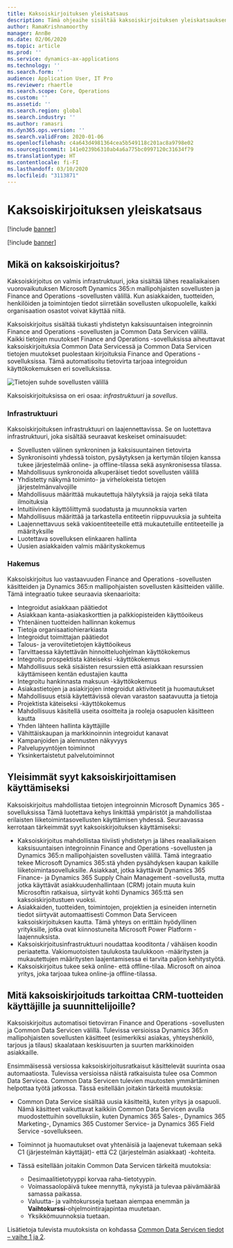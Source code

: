 ```yaml
---
title: Kaksoiskirjoituksen yleiskatsaus
description: Tämä ohjeaihe sisältää kaksoiskirjoituksen yleiskatsauksen. Kaksoiskirjoitus on infrastruktuuri, joka sisältää lähes reaaliaikaisen vuorovaikutuksen Microsoft Dynamics 365:n mallipohjaisten sovellusten ja Finance and Operations -sovellusten välillä.
author: RamaKrishnamoorthy
manager: AnnBe
ms.date: 02/06/2020
ms.topic: article
ms.prod: ''
ms.service: dynamics-ax-applications
ms.technology: ''
ms.search.form: ''
audience: Application User, IT Pro
ms.reviewer: rhaertle
ms.search.scope: Core, Operations
ms.custom: ''
ms.assetid: ''
ms.search.region: global
ms.search.industry: ''
ms.author: ramasri
ms.dyn365.ops.version: ''
ms.search.validFrom: 2020-01-06
ms.openlocfilehash: c4a643d4981364cea5b549118c201ac8a9798e02
ms.sourcegitcommit: 141e0239b6310ab4a6a775bc0997120c31634f79
ms.translationtype: HT
ms.contentlocale: fi-FI
ms.lasthandoff: 03/10/2020
ms.locfileid: "3113871"
---
```

# <a name="dual-write-overview"></a>Kaksoiskirjoituksen yleiskatsaus

[!include [banner](../../includes/banner.md)]

[!include [banner](../../includes/preview-banner.md)]

## <a name="what-is-dual-write"></a>Mikä on kaksoiskirjoitus?

Kaksoiskirjoitus on valmis infrastruktuuri, joka sisältää lähes reaaliaikaisen vuorovaikutuksen Microsoft Dynamics 365:n mallipohjaisten sovellusten ja Finance and Operations -sovellusten välillä. Kun asiakkaiden, tuotteiden, henkilöiden ja toimintojen tiedot siirretään sovellusten ulkopuolelle, kaikki organisaation osastot voivat käyttää niitä.

Kaksoiskirjoitus sisältää tiukasti yhdistetyn kaksisuuntaisen integroinnin Finance and Operations -sovellusten ja Common Data Servicen välillä. Kaikki tietojen muutokset Finance and Operations -sovelluksissa aiheuttavat kaksoiskirjoituksia Common Data Servicessä ja Common Data Servicen tietojen muutokset puolestaan kirjoituksia Finance and Operations -sovelluksissa. Tämä automatisoitu tietovirta tarjoaa integroidun käyttökokemuksen eri sovelluksissa.

![Tietojen suhde sovellusten välillä](media/dual-write-overview.jpg)

Kaksoiskirjoituksissa on eri osaa: *infrastruktuuri* ja *sovellus*.

### <a name="infrastructure"></a>Infrastruktuuri

Kaksoiskirjoituksen infrastruktuuri on laajennettavissa. Se on luotettava infrastruktuuri, joka sisältää seuraavat keskeiset ominaisuudet:

+ Sovellusten välinen synkroninen ja kaksisuuntainen tietovirta
+ Synkronisointi yhdessä toiston, pysäytyksen ja kertymän tilojen kanssa tukee järjestelmää online- ja offline-tilassa sekä asynkronisessa tilassa.
+ Mahdollisuus synkronoida alkuperäiset tiedot sovellusten välillä
+ Yhdistetty näkymä toiminto- ja virhelokeista tietojen järjestelmänvalvojille
+ Mahdollisuus määrittää mukautettuja hälytyksiä ja rajoja sekä tilata ilmoituksia
+ Intuitiivinen käyttöliittymä suodatusta ja muunnoksia varten
+ Mahdollisuus määrittää ja tarkastella entiteetin riippuvuuksia ja suhteita
+ Laajennettavuus sekä vakioentiteeteille että mukautetuille entiteeteille ja määrityksille
+ Luotettava sovelluksen elinkaaren hallinta
+ Uusien asiakkaiden valmis määrityskokemus

### <a name="application"></a>Hakemus

Kaksoiskirjoitus luo vastaavuuden Finance and Operations -sovellusten käsitteiden ja Dynamics 365:n mallipohjaisten sovellusten käsitteiden välille. Tämä integraatio tukee seuraavia skenaarioita:

+ Integroidut asiakkaan päätiedot
+ Asiakkaan kanta-asiakaskorttien ja palkkiopisteiden käyttöoikeus
+ Yhtenäinen tuotteiden hallinnan kokemus
+ Tietoja organisaatiohierarkiasta
+ Integroidut toimittajan päätiedot
+ Talous- ja veroviitetietojen käyttöoikeus
+ Tarvittaessa käytettävän hinnoitteluohjelman käyttökokemus
+ Integroitu prospektista käteiseksi -käyttökokemus
+ Mahdollisuus sekä sisäisten resurssien että asiakkaan resurssien käyttämiseen kentän edustajien kautta
+ Integroitu hankinnasta maksuun -käyttökokemus
+ Asiakastietojen ja asiakirjojen integroidut aktiviteetit ja huomautukset
+ Mahdollisuus etsiä käytettävissä olevan varaston saatavuutta ja tietoja
+ Projektista käteiseksi -käyttökokemus
+ Mahdollisuus käsitellä useita osoitteita ja rooleja osapuolen käsitteen kautta
+ Yhden lähteen hallinta käyttäjille
+ Vähittäiskaupan ja markkinoinnin integroidut kanavat
+ Kampanjoiden ja alennusten näkyvyys
+ Palvelupyyntöjen toiminnot
+ Yksinkertaistetut palvelutoiminnot

## <a name="top-reasons-to-use-dual-write"></a>Yleisimmät syyt kaksoiskirjoittamisen käyttämiseksi

Kaksoiskirjoitus mahdollistaa tietojen integroinnin Microsoft Dynamics 365 -sovelluksissa Tämä luotettava kehys linkittää ympäristöt ja mahdollistaa erilaisten liiketoimintasovellusten käyttämisen yhdessä. Seuraavassa kerrotaan tärkeimmät syyt kaksoiskirjoituksen käyttämiseksi:

+ Kaksoiskirjoitus mahdollistaa tiiviisti yhdistetyn ja lähes reaaliaikaisen kaksisuuntaisen integroinnin Finance and Operations -sovellusten ja Dynamics 365:n mallipohjaisten sovellusten välillä. Tämä integraatio tekee Microsoft Dynamics 365:stä yhden pysähdyksen kaupan kaikille liiketoimintasovelluksille. Asiakkaat, jotka käyttävät Dynamics 365 Finance- ja Dynamics 365 Supply Chain Management -sovellusta, mutta jotka käyttävät asiakkuudenhallintaan (CRM) jotain muuta kuin Microsoftin ratkaisua, siirtyvät kohti Dynamics 365:ttä sen kaksoiskirjoitustuen vuoksi.
+ Asiakkaiden, tuotteiden, toimintojen, projektien ja esineiden internetin tiedot siirtyvät automaattisesti Common Data Serviceen kaksoiskirjoituksen kautta. Tämä yhteys on erittäin hyödyllinen yrityksille, jotka ovat kiinnostuneita Microsoft Power Platform -laajennuksista.
+ Kaksoiskirjoitusinfrastruktuuri noudattaa kooditonta / vähäisen koodin periaatetta. Vakiomuotoisten taulukosta taulukkoon -määritysten ja mukautettujen määritysten laajentamisessa ei tarvita paljon kehitystyötä.
+ Kaksoiskirjoitus tukee sekä online- että offline-tilaa. Microsoft on ainoa yritys, joka tarjoaa tukea online-ja offline-tilassa.

## <a name="what-does-dual-write-mean-for-users-and-architects-of-crm-products"></a>Mitä kaksoiskirjoituds tarkoittaa CRM-tuotteiden käyttäjille ja suunnittelijoille?

Kaksoiskirjoitus automatisoi tietovirran Finance and Operations -sovellusten ja Common Data Servicen välillä. Tulevissa versioissa Dynamics 365:n mallipohjaisten sovellusten käsitteet (esimerkiksi asiakas, yhteyshenkilö, tarjous ja tilaus) skaalataan keskisuurten ja suurten markkinoiden asiakkaille.

Ensimmäisessä versiossa kaksoiskirjoitusratkaisut käsittelevät suurinta osaa automaatiosta. Tulevissa versioissa näistä ratkaisuista tulee osa Common Data Servicea. Common Data Servicen tulevien muutosten ymmärtäminen helpottaa työtä jatkossa. Tässä esitellään joitakin tärkeitä muutoksia:

+ Common Data Service sisältää uusia käsitteitä, kuten yritys ja osapuoli. Nämä käsitteet vaikuttavat kaikkiin Common Data Servicen avulla muodostettuihin sovelluksiin, kuten Dynamics 365 Sales-, Dynamics 365 Marketing-, Dynamics 365 Customer Service- ja Dynamics 365 Field Service -sovellukseen.
+ Toiminnot ja huomautukset ovat yhtenäisiä ja laajenevat tukemaan sekä C1 (järjestelmän käyttäjät)- että C2 (järjestelmän asiakkaat) -kohteita.
+ Tässä esitellään joitakin Common Data Servicen tärkeitä muutoksia:

    - Desimaalitietotyyppi korvaa raha-tietotyypin.
    - Voimassaolopäivä tukee mennyttä, nykyistä ja tulevaa päivämäärää samassa paikassa.
    - Valuutta- ja vaihtokursseja tuetaan aiempaa enemmän ja **Vaihtokurssi**-ohjelmointirajapintaa muutetaan.
    - Yksikkömuunnoksia tuetaan.

Lisätietoja tulevista muutoksista on kohdassa [Common Data Servicen tiedot – vaihe 1 ja 2](https://docs.microsoft.com/dynamics365-release-plan/2019wave2/finance-operations-crossapp-capabilities/data-common-data-service-phase-1).
